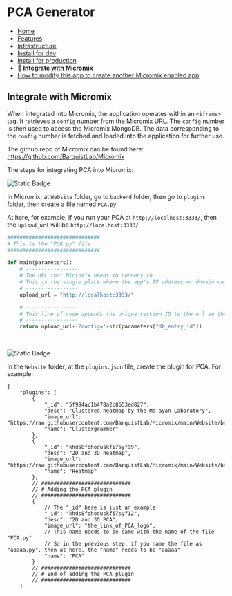 # PCA Generator

- [Home](/README.md)
- [Features](features.md)
- [Infrastructure](infrastructure.md)
- [Install for dev](install_for_dev.md)
- [Install for production](install_for_production.md)
- 🌟 **[Integrate with Micromix](integrate_with_micromix.md)**
- [How to modify this app to create another Micromix enabled app](how_to_modify_this_app_to_create_another_micromix_enabled_app.md)

## Integrate with Micromix

When integrated into Micromix, the application operates within an `<iframe>` tag. It retrieves a `config` number from the Micromix URL. The `config` number is then used to access the Micromix MongoDB. The data corresponding to the `config` number is fetched and loaded into the application for further use.

The github repo of Micromix can be found here: https://github.com/BarquistLab/Micromix

The steps for integrating PCA into Micromix:

![Static Badge](https://img.shields.io/badge/Step_1-Create_PCA.py_file_in_the_backend_"plugins"_folder_of_Micromix-blue)

In Micromix, at `Website` folder, go to `backend` folder, then go to `plugins` folder, then create a file named `PCA.py`

At here, for example, if you run your PCA at `http://localhost:3333/`, then the `upload_url` will be `http://localhost:3333/`

```python
##############################
# This is the "PCA.py" file
##############################

def main(parameters):
    # -----------------
    # The URL that Micromix needs to connect to 
    # This is the single place where the app's IP address or domain name is hard coded
    # -----------------
    upload_url = "http://localhost:3333/"

    # -----------------
    # This line of code appends the unique session ID to the url so the application can pull the correct data from MongoDB - this also aid in adding the visualisation into an iframe within the site
    # -----------------
    return upload_url+'?config='+str(parameters["db_entry_id"])
```

<p>&nbsp;</p>

![Static Badge](https://img.shields.io/badge/Step_2-Create_plugin_in_the_"plugin.json"_file-blue)

In the `Website` folder, at the `plugins.json` file, create the plugin for PCA. For example:

```jsonc
{
    "plugins": [
        {
            "_id": "5f984ac1b478a2c8653ed827",
            "desc": "Clustered heatmap by the Ma'ayan Laboratory",
            "image_url": "https://raw.githubusercontent.com/BarquistLab/Micromix/main/Website/backend/plugins/clustergrammer.svg",
            "name": "Clustergrammer"
        },
        {
            "_id": "khds8fohoduskfi7syf99",
            "desc": "2D and 3D heatmap",
            "image_url": "https://raw.githubusercontent.com/BarquistLab/Micromix/main/Website/backend/plugins/heatmap_hiri_logo.svg",
            "name": "Heatmap"
        },
        // #############################
        // # Adding the PCA plugin
        // #############################
        {
            // The "_id" here is just an example
            "_id": "khds8fohoduskfi7syf12",
            "desc": "2D and 3D PCA",
            "image_url": "the_link_of_PCA_logo",
            // This name needs to be same with the name of the file "PCA.py"
            // So in the previous step, if you name the file as "aaaaa.py", then at here, the "name" needs to be "aaaaa"
            "name": "PCA"
        }
        // #############################
        // # End of adding the PCA plugin
        // #############################
    ]
```
